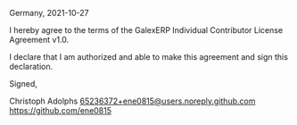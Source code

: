 Germany, 2021-10-27

I hereby agree to the terms of the GalexERP Individual Contributor License Agreement v1.0.

I declare that I am authorized and able to make this agreement and sign this declaration.

Signed,

Christoph Adolphs 65236372+ene0815@users.noreply.github.com https://github.com/ene0815
